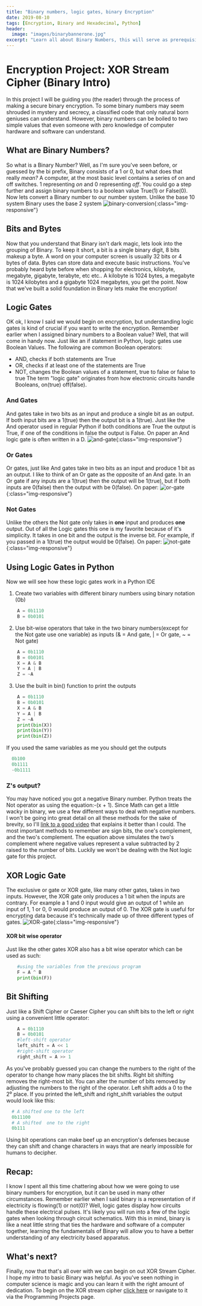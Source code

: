 ```yaml
---
title: "Binary numbers, logic gates, binary Encryption"
date: 2019-08-10
tags: [Encryption, Binary and Hexadecimal, Python]
header:
  image: "images/binarybannerone.jpg"
excerpt: "Learn all about Binary Numbers, this will serve as prerequisite to making the XOR Stream Cipher "
---
```

# Encryption Project: XOR Stream Cipher (Binary Intro)
  In this project I will be guiding you (the reader) through the process of making a secure binary encryption.
  To some binary numbers may seem shrouded in mystery and secrecy, a classified code that only natural born
  geniuses can understand. However, binary numbers can be boiled to two simple values that even someone with
  zero knowledge of computer hardware and software can understand.



## What are Binary Numbers?
So what is a Binary Number? Well, as I'm sure you've seen before, or guessed by the bi prefix, Binary consists of a 1 or 0, but what does that really *mean?*
A computer, at the most basic level contains a series of on and off switches. 1 representing *on* and 0 representing *off*. You could go a step further and assign
binary numbers to a boolean value True(1) or False(0). Now lets convert a Binary number to our number system. Unlike the base 10 system Binary uses the base 2 system
![binary-conversion](/images/binaryconversion.jpg){:class="img-responsive"}


## Bits and Bytes
Now that you understand that Binary isn't dark magic, lets look into the grouping of Binary.
To keep it short, a bit is a single binary digit, 8 bits makeup a byte. A word on your computer screen is usually 32 bits or 4 bytes of data. Bytes can store data and execute basic instructions. You've probably heard byte before when shopping for electronics, kilobyte, megabyte, gigabyte, terabyte, etc etc..
A kilobyte is 1024 bytes, a megabyte is 1024 kilobytes and a gigabyte 1024 megabytes, you get the point. Now that we've built a solid foundation in Binary lets make the
encryption!


## Logic Gates
OK ok, I know I said we would begin on encryption, but understanding logic gates is kind of crucial if you want to write the encryption. Remember earlier when I assigned binary numbers to a Boolean value? Well, that will come in handy now. Just like an if statement in Python, logic gates use Boolean Values.
The following are common Boolean operators:
* AND, checks if both statements are True
* OR, checks if at least one of the statements are True
* NOT, changes the Boolean values of a statement, true to false or false to true
The term "logic gate" originates from how electronic circuits handle Booleans, on(true) off(false).
### And Gates
And gates take in two bits as an input and produce a single bit as an output. If both input bits are a 1(true) then the output bit is a 1(true).
Just like the And operator used in regular Python if both conditions are True the output is True, if one of the conditions in false the output is False. On paper an And logic gate is often written in a D.
![and-gate](/images/andgate.jpg){:class="img-responsive"}
### Or Gates
Or gates, just like And gates take in two bits as an input and produce 1 bit as an output. I like to think of an Or gate as the opposite of an And gate. In an Or gate if any inputs are a 1(true) then the output will be 1(true), but if both inputs are 0(false) then the output with be 0(false). On paper:
![or-gate](/images/orgate.jpg){:class="img-responsive"}
### Not Gates
Unlike the others the Not gate only takes in **one** input and produces **one** output. Out of all the Logic gates this one is my favorite because of it's simplicity. It takes in one bit and the output is the inverse bit. For example, if you passed in a 1(true) the output would be 0(false). On paper:
![not-gate](/images/notgate.jpg){:class="img-responsive"}
## Using Logic Gates in Python
Now we will see how these logic gates work in a Python IDE
1. Create two variables with different binary numbers using binary notation (0b)
```python
    A = 0b1110
    B = 0b0101
```
2. Use bit-wise operators that take in the two binary numbers(except for the Not gate use one variable) as inputs (& = And gate, | = Or gate, ~ = Not gate)
```python
    A = 0b1110
    B = 0b0101
    X = A & B
    Y = A | B
    Z = ~A
```
3. Use the built in bin() function to print the outputs
```python
    A = 0b1110
    B = 0b0101
    X = A & B
    Y = A | B
    Z = ~A
    print(bin(X))
    print(bin(Y))
    print(bin(Z))
```
If you used the same variables as me you should get the outputs
```python
  0b100
  0b1111
  -0b1111
```
### Z's output?
You may have noticed you got a negative Binary number. Python treats the Not operator as using the equation:-(x + 1). Since Math can get a little wacky in binary, we use a few different ways to deal with negative numbers. I won't be going into great detail on all these methods for the sake of brevity, so I'll [link to a good video](https://www.youtube.com/watch?v=4qH4unVtJkE) that explains it better than I could. The most important methods to remember are sign bits, the one's complement, and the two's complement. The equation above simulates the two's complement where negative values represent a value subtracted by 2 raised to the number of bits. Luckily we won't be dealing with the Not logic gate for this project.

## XOR Logic Gate
The exclusive or gate or XOR gate, like many other gates, takes in two inputs. However, the XOR gate only produces a 1 bit when the inputs are contrary. For example a 1 and 0 input would give an output of 1 while an input of 1, 1 or 0, 0 would produce an output of 0. The XOR gate is useful for encrypting data because it's technically made up of three different types of gates.
![XOR-gate](/images/xorgate.jpg){:class="img-responsive"}
#### XOR bit wise operator
Just like the other gates XOR also has a bit wise operator which can be used as such:
```python
    #using the variables from the previous program
    F = A ^ B
    print(bin(F))
```

## Bit Shifting
Just like a Shift Cipher or Caeser Cipher you can shift bits to the left or right using a convenient little operator:
```python
    A = 0b1110
    B = 0b0101
    #left-shift operator
    left_shift = A << 1
    #right-shift operator
    right_shift = A >> 1
```
As you've probably guessed you can change the numbers to the right of the operator to change how many places the bit shifts. Right bit shifting
removes the right-most bit. You can alter the number of bits removed by adjusting the numbers to the right of the operator. Left shift adds a 0 to the 2⁰ place.
If you printed the left_shift and right_shift variables the output would look like this:
```python
  # A shifted one to the left
  0b11100
  # A shifted  one to the right
  0b111
```
Using bit operations can make beef up an encryption's defenses because they can shift and change characters in ways that are nearly impossible for humans to decipher.
## Recap:
I know I spent all this time chattering about how we were going to use binary numbers for encryption, but it can be used in many other circumstances. Remember earlier when I said binary is a representation of if electricity is flowing(1) or not(0)? Well, logic gates display how circuits handle these electrical pulses. It's likely you will run into a few of the logic gates when looking through circuit schematics. With this in mind, binary is like a neat little string that ties the hardware and software of a computer together, learning the fundamentals of Binary will allow you to have a better understanding of any electricity based apparatus.
## What's next?
Finally, now that that's all over with we can begin on out XOR Stream Cipher. I hope my intro to basic Binary was helpful. As you've seen nothing in computer science is magic and you can learn it with the right amount of dedication. To begin on the XOR stream cipher [click here](https://patchyst.github.io/XORstream/) or navigate to it via the Programming Projects page.
